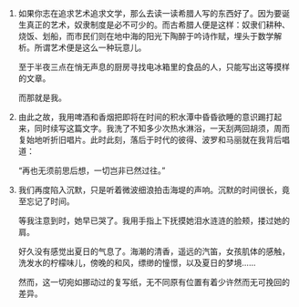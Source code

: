 1. 
    如果你志在追求艺术追求文学，那么去读一读希腊人写的东西好了。因为要诞生真正的艺术，奴隶制度是必不可少的。而古希腊人便是这样：奴隶们耕种、烧饭、划船，而市民们则在地中海的阳光下陶醉于吟诗作赋，埋头于数学解析。所谓艺术便是这么一种玩意儿。

    至于半夜三点在悄无声息的厨房寻找电冰箱里的食品的人，只能写出这等摸样的文章。

    而那就是我。
2.  
    由此之故，我用啤酒和香烟把即将在时间的积水潭中昏昏欲睡的意识踢打起来，同时续写这篇文字。我洗了不知多少次热水淋浴，一天刮两回胡须，周而复始地听折旧唱片。此时此刻，落后于时代的彼得、波罗和马丽就在我背后唱道：

    “再也无须前思后想，一切岂非已然过往。”
3. 
    我们再度陷入沉默，只是听着微波细浪拍击海堤的声响。沉默的时间很长，竟至忘记了时间。

    等我注意到时，她早已哭了。我用手指上下抚摸她泪水涟涟的脸颊，搂过她的肩。

    好久没有感觉出夏日的气息了。海潮的清香，遥远的汽笛，女孩肌体的感触，洗发水的柠檬味儿，傍晚的和风，缥缈的憧憬，以及夏日的梦境......

    然而，这一切宛如挪动过的复写纸，无不同原有位置有着少许然而无可挽回的差异。